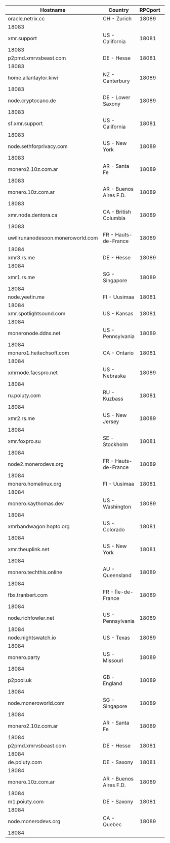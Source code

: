 Hostname | Country | RPCport | P2Pport
--- | --- | --- | ---
oracle.netrix.cc | CH - Zurich | 18089
 | 18083
xmr.support | US - California | 18081
 | 18083
p2pmd.xmrvsbeast.com | DE - Hesse | 18081
 | 18083
home.allantaylor.kiwi | NZ - Canterbury | 18089
 | 18083
node.cryptocano.de | DE - Lower Saxony | 18089
 | 18083
sf.xmr.support | US - California | 18081
 | 18083
node.sethforprivacy.com | US - New York | 18089
 | 18083
monero2.10z.com.ar | AR - Santa Fe | 18089
 | 18083
monero.10z.com.ar | AR - Buenos Aires F.D. | 18089
 | 18083
xmr.node.dentora.ca | CA - British Columbia | 18089
 | 18083
uwillrunanodesoon.moneroworld.com | FR - Hauts-de-France | 18089
 | 18084
xmr3.rs.me | DE - Hesse | 18089
 | 18084
xmr1.rs.me | SG - Singapore | 18089
 | 18084
node.yeetin.me | FI - Uusimaa | 18081
 | 18084
xmr.spotlightsound.com | US - Kansas | 18081
 | 18084
moneronode.ddns.net | US - Pennsylvania | 18089
 | 18084
monero1.heitechsoft.com | CA - Ontario | 18081
 | 18084
xmrnode.facspro.net | US - Nebraska | 18089
 | 18084
ru.poiuty.com | RU - Kuzbass | 18081
 | 18084
xmr2.rs.me | US - New Jersey | 18089
 | 18084
xmr.foxpro.su | SE - Stockholm | 18081
 | 18084
node2.monerodevs.org | FR - Hauts-de-France | 18089
 | 18084
monero.homelinux.org | FI - Uusimaa | 18081
 | 18084
monero.kaythomas.dev | US - Washington | 18089
 | 18084
xmrbandwagon.hopto.org | US - Colorado | 18081
 | 18084
xmr.theuplink.net | US - New York | 18081
 | 18084
monero.techthis.online | AU - Queensland | 18089
 | 18084
fbx.tranbert.com | FR - Île-de-France | 18089
 | 18084
node.richfowler.net | US - Pennsylvania | 18089
 | 18084
node.nightswatch.io | US - Texas | 18089
 | 18084
monero.party | US - Missouri | 18089
 | 18084
p2pool.uk | GB - England | 18089
 | 18084
node.moneroworld.com | SG - Singapore | 18089
 | 18084
monero2.10z.com.ar | AR - Santa Fe | 18089
 | 18084
p2pmd.xmrvsbeast.com | DE - Hesse | 18081
 | 18084
de.poiuty.com | DE - Saxony | 18081
 | 18084
monero.10z.com.ar | AR - Buenos Aires F.D. | 18089
 | 18084
m1.poiuty.com | DE - Saxony | 18081
 | 18084
node.monerodevs.org | CA - Quebec | 18089
 | 18084
